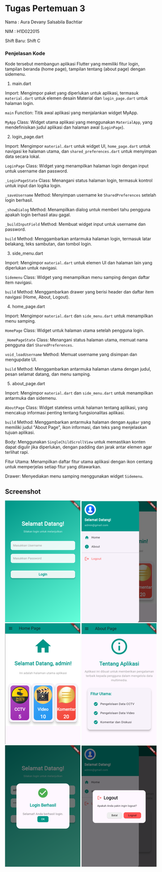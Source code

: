 # Tugas Pertemuan 3

Nama : Aura Devany Salsabila Bachtiar

NIM : H1D022015

Shift Baru: Shift C

### Penjelasan Kode
Kode tersebut membangun aplikasi Flutter yang memiliki fitur login, tampilan beranda (home page), tampilan tentang (about page) dengan sidemenu.
1. main.dart

Import: Mengimpor paket yang diperlukan untuk aplikasi, termasuk `material.dart` untuk elemen desain Material dan `login_page.dart` untuk halaman login.

`main` Function: Titik awal aplikasi yang menjalankan widget MyApp.

`MyApp` Class: Widget utama aplikasi yang menggunakan `MaterialApp`, yang mendefinisikan judul aplikasi dan halaman awal (`LoginPage`).

2. login_page.dart

Import: Mengimpor  `material.dart` untuk widget UI, `home_page.dart` untuk navigasi ke halaman utama, dan `shared_preferences.dart` untuk menyimpan data secara lokal.

`LoginPage` Class: Widget yang menampilkan halaman login dengan input untuk username dan password.

`_LoginPageState` Class: Menangani status halaman login, termasuk kontrol untuk input dan logika login.

`_saveUsername` Method: Menyimpan username ke `SharedPreferences` setelah login berhasil.

`_showDialog` Method: Menampilkan dialog untuk memberi tahu pengguna apakah login berhasil atau gagal.

`_buildInputField` Method: Membuat widget input untuk username dan password.

`build` Method: Menggambarkan antarmuka halaman login, termasuk latar belakang, teks sambutan, dan tombol login.

3. side_menu.dart

Import: Mengimpor `material.dart` untuk elemen UI dan halaman lain yang diperlukan untuk navigasi.

`Sidemenu` Class: Widget yang menampilkan menu samping dengan daftar item navigasi.

`build` Method: Menggambarkan drawer yang berisi header dan daftar item navigasi (Home, About, Logout).

4. home_page.dart

Import: Mengimpor `material.dart` dan `side_menu.dart` untuk menampilkan menu samping.

`HomePage` Class: Widget untuk halaman utama setelah pengguna login.

`_HomePageState` Class: Menangani status halaman utama, memuat nama pengguna dari `SharedPreferences`.

`void_loadUsername` Method: Memuat username yang disimpan dan mengupdate UI.

`build` Method: Menggambarkan antarmuka halaman utama dengan judul, pesan selamat datang, dan menu samping.

5. about_page.dart

Import: Mengimpor `material.dart` dan `side_menu.dart` untuk menampilkan antarmuka dan sidemenu.

`AboutPage` Class: Widget stateless untuk halaman tentang aplikasi, yang mencakup informasi penting tentang fungsionalitas aplikasi.

`build` Method: Menggambarkan antarmuka halaman dengan `AppBar` yang memiliki judul "About Page", ikon informasi, dan teks yang menjelaskan tujuan aplikasi.

Body: Menggunakan `SingleChildScrollView` untuk memastikan konten dapat digulir jika diperlukan, dengan padding dan jarak antar elemen agar terlihat rapi.

Fitur Utama: Menampilkan daftar fitur utama aplikasi dengan ikon centang untuk memperjelas setiap fitur yang ditawarkan.

Drawer: Menyediakan menu samping menggunakan widget `Sidemenu`.

## Screenshot
![Lampiran Login](login_page.png)
![Lampiran Sidemenu](side_menu.png)
![Lampiran Home](home_page.png)
![Lampiran About](about_page.png)
![Lampiran PopUp Login](popup_login.png)
![Lampiran PopUp Logout](popup_logout.png)
